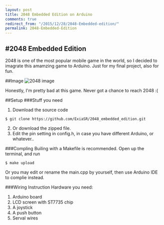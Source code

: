 ```yaml
---
layout: post
title: 2048 Embedded Edition on Arduino
comments: true
redirect_from: "/2015/12/28/2048-Embedded-edition/"
permalink: 2048-Embedded-Edition
---
```


#2048 Embedded Edition
------------------------
2048 is one of the most popular mobile game in the world, so I decided to imagrate this amamzing game to Arduino. Just for my final project, also for fun.

##Image
![2048 image](https://michaellin.me/img/2048_embedded_edition.jpg)

Honestly, I'm pretty bad at this game. Never got a chance to reach 2048 :(

##Setup
###Stuff you need  
1. Download the source code  
```
$ git clone https://github.com/ExiaSR/2048_embedded_edition.git
```
2. Or download the zipped file.
3. Edit the pin setting in config.h, in case you have different Arduino, or whatever..

###Compling
Builing with a Makefile is recommended.
Open up the terminal, and run  
```
$ make upload
```  
Or you may edit or rename the main.cpp by yourself, then use Arduino IDE to complie instead.

###Wiring Instruction
Hardware you need:   
1. Arduino board   
2. LCD screen with ST7735 chip  
3. A joystick  
4. A push button  
5. Serval wires  


